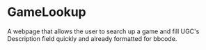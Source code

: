 # GameLookup
A webpage that allows the user to search up a game and fill UGC's Description field quickly and already formatted for bbcode.
